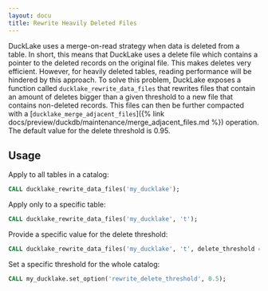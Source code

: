 ```yaml
---
layout: docu
title: Rewrite Heavily Deleted Files
---
```


DuckLake uses a merge-on-read strategy when data is deleted from a table. In short, this means that DuckLake uses a delete file which contains a pointer to the deleted records on the original file. This makes deletes very efficient. However, for heavily deleted tables, reading performance will be hindered by this approach. To solve this problem, DuckLake exposes a function called `ducklake_rewrite_data_files` that rewrites files that contain an amount of deletes bigger than a given threshold to a new file that contains non-deleted records. This files can then be further compacted with a [`ducklake_merge_adjacent_files`]({% link docs/preview/duckdb/maintenance/merge_adjacent_files.md %}) operation. The default value for the delete threshold is 0.95.

## Usage

Apply to all tables in a catalog:

```sql
CALL ducklake_rewrite_data_files('my_ducklake');
```

Apply only to a specific table:

```sql
CALL ducklake_rewrite_data_files('my_ducklake', 't');
```

Provide a specific value for the delete threshold:

```sql
CALL ducklake_rewrite_data_files('my_ducklake', 't', delete_threshold => 0.5);
```

Set a specific threshold for the whole catalog:

```sql
CALL my_ducklake.set_option('rewrite_delete_threshold', 0.5);
```
